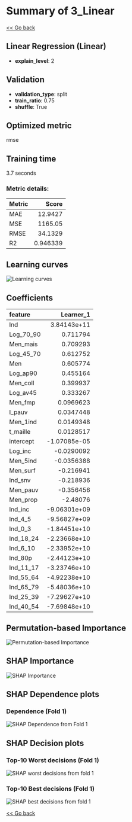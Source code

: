 # Summary of 3_Linear

[<< Go back](../README.md)


## Linear Regression (Linear)
- **explain_level**: 2

## Validation
 - **validation_type**: split
 - **train_ratio**: 0.75
 - **shuffle**: True

## Optimized metric
rmse

## Training time

3.7 seconds

### Metric details:
| Metric   |       Score |
|:---------|------------:|
| MAE      |   12.9427   |
| MSE      | 1165.05     |
| RMSE     |   34.1329   |
| R2       |    0.946339 |



## Learning curves
![Learning curves](learning_curves.png)

## Coefficients
| feature   |    Learner_1 |
|:----------|-------------:|
| Ind       |  3.84143e+11 |
| Log_70_90 |  0.711794    |
| Men_mais  |  0.709293    |
| Log_45_70 |  0.612752    |
| Men       |  0.605774    |
| Log_ap90  |  0.455164    |
| Men_coll  |  0.399937    |
| Log_av45  |  0.333267    |
| Men_fmp   |  0.0969623   |
| I_pauv    |  0.0347448   |
| Men_1ind  |  0.0149348   |
| t_maille  |  0.0128517   |
| intercept | -1.07085e-05 |
| Log_inc   | -0.0290092   |
| Men_5ind  | -0.0356388   |
| Men_surf  | -0.216941    |
| Ind_snv   | -0.218936    |
| Men_pauv  | -0.356456    |
| Men_prop  | -2.48076     |
| Ind_inc   | -9.06301e+09 |
| Ind_4_5   | -9.56827e+09 |
| Ind_0_3   | -1.84451e+10 |
| Ind_18_24 | -2.23668e+10 |
| Ind_6_10  | -2.33952e+10 |
| Ind_80p   | -2.44123e+10 |
| Ind_11_17 | -3.23746e+10 |
| Ind_55_64 | -4.92238e+10 |
| Ind_65_79 | -5.48036e+10 |
| Ind_25_39 | -7.29627e+10 |
| Ind_40_54 | -7.69848e+10 |


## Permutation-based Importance
![Permutation-based Importance](permutation_importance.png)

## SHAP Importance
![SHAP Importance](shap_importance.png)

## SHAP Dependence plots

### Dependence (Fold 1)
![SHAP Dependence from Fold 1](learner_fold_0_shap_dependence.png)

## SHAP Decision plots

### Top-10 Worst decisions (Fold 1)
![SHAP worst decisions from fold 1](learner_fold_0_shap_worst_decisions.png)
### Top-10 Best decisions (Fold 1)
![SHAP best decisions from fold 1](learner_fold_0_shap_best_decisions.png)

[<< Go back](../README.md)
